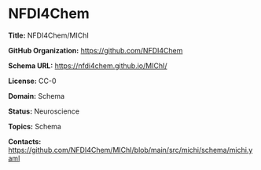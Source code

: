 [//]: # (DO NOT MANUALLY EDIT THIS FILE. IT IS GENERATED FROM A TEMPLATE.)

# NFDI4Chem

**Title:** NFDI4Chem/MIChI



**GitHub Organization:** https://github.com/NFDI4Chem

**Schema URL:** https://nfdi4chem.github.io/MIChI/

**License:** CC-0

**Domain:** Schema

**Status:** Neuroscience

**Topics:** Schema

**Contacts:** https://github.com/NFDI4Chem/MIChI/blob/main/src/michi/schema/michi.yaml